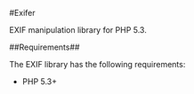 #Exifer

EXIF manipulation library for PHP 5.3.

##Requirements##

The EXIF library has the following requirements:

 - PHP 5.3+